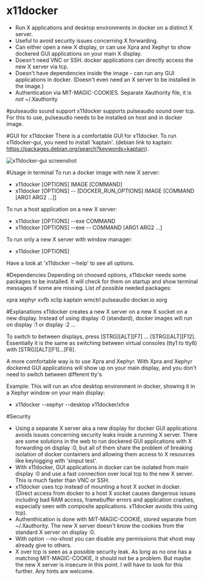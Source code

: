# x11docker
 - Run X applications and desktop environments in docker on a distinct X server.
 - Useful to avoid security issues concerning X forwarding.
 - Can either open a new X display, or can use Xpra and Xephyr to show dockered GUI applications on your main X display.
 - Doesn't need VNC or SSH. docker applications can directly access the new X server via tcp.
 - Doesn't have dependencies inside the image - can run any GUI applications in docker. (Doesn't even need an X server to be installed in the image.)
 - Authentication via MIT-MAGIC-COOKIES. Separate Xauthority file, it is _not_  ~/.Xauthority
 
#pulseaudio sound support
 x11docker supports pulseaudio sound over tcp. For this to use, pulseaudio needs to be installed on host and in docker image.

#GUI for x11docker
There is a comfortable GUI for x11docker. To run x11docker-gui, you need to install 'kaptain'. 
(debian link to kaptain: https://packages.debian.org/search?keywords=kaptain).

![x11docker-gui screenshot](/../screenshots/x11docker-gui.jpeg?raw=true "Optional Title")

#Usage in terminal
To run a docker image with new X server:
 -  x11docker [OPTIONS] IMAGE [COMMAND]
 -  x11docker [OPTIONS] -- [DOCKER_RUN_OPTIONS] IMAGE [COMMAND [ARG1 ARG2 ...]]
  
To run a host application on a new X server:
 -  x11docker [OPTIONS] --exe COMMAND
 -  x11docker [OPTIONS] --exe -- COMMAND [ARG1 ARG2 ...]

To run only a new X server with window manager:
 -  x11docker [OPTIONS]

Have a look at 'x11docker --help' to see all options.

#Dependencies
Depending on choosed options, x11docker needs some packages to be installed.
It will check for them on startup and show terminal messages if some are missing.
List of possible needed packages:

xpra xephyr xvfb xclip kaptain wmctrl pulseaudio docker.io xorg

#Explanations
x11docker creates a new X server on a new X socket on a new display. Instead of using
display :0 (standard), docker images will run on display :1 or display :2 ...

To switch to between displays, press [STRG][ALT][F7] ... [STRG][ALT][F12]. Essentially it is the
same as switching between virtual consoles (tty1 to tty6) with [STRG][ALT][F1]...[F6].

A more comfortable way is to use Xpra and Xephyr. With Xpra and Xephyr dockered GUI applications will show up on your main display, and you don't need to switch between different tty's.

Example: This will run an xfce desktop environment in docker, showing it in a Xephyr window 
on your main display:
 - x11docker --xephyr --desktop x11docker/xfce

#Security
 - Using a separate X server aka a new display for docker GUI applications avoids issues 
 concerning security leaks inside a running X server. There are some solutions in the web to run dockered GUI applications with X forwarding on display :0, but all of them share the problem of breaking isolation of docker containers and allowing them access to X resources like keylogging with 'xinput test'.
 - With x11docker, GUI applications in docker can be isolated from main display :0 and 
 use a fast connection over local tcp to the new X server. This is much faster 
 than VNC or SSH. 
 - x11docker uses tcp instead of mounting a host X socket in docker. (Direct access from 
 docker to a host X socket causes dangerous issues including bad RAM access, framebuffer 
 errors and application crashes, especially seen with composite applications. x11docker avoids this using tcp).
 - Authenthication is done with MIT-MAGIC-COOKIE, stored separate from ~/.Xauthority. 
 The new X server doesn't know the cookies from the standard X server on display :0.
 - With option --no-xhost you can disable any permissions that xhost may already give to others.
 - X over tcp is seen as a possible security leak. As long as no one has a matching MIT-MAGIC-COOKIE, 
 it should not be a problem. But maybe the new X server is insecure in this point. I will have to look for this further. Any hints are welcome.


